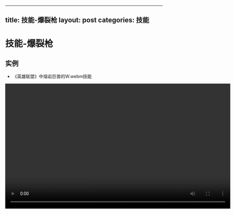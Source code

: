 
---
title: 技能-爆裂枪
layout: post
categories: 技能
---
# 技能-爆裂枪


## 实例

- 《英雄联盟》中熔岩巨兽的W.webm技能

<video width="720" height="400" controls>
    <source src="{{ site.url }}/videos/爆裂枪-熔岩巨兽-墨菲特-W.webm" type="video/webm">
</video>
